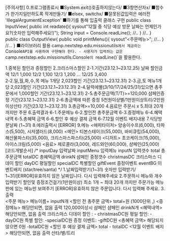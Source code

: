 [주의사항]
0.프로그램종료시 
	■System.exit()호출하지않는다/ 
	■3항연산자x/ 
	■함수가 한가지일만하도록 작게만들기/ 
	■elsex, switchx/ 
	■잘못된값입력은 에러전 'IllegalArgumentException'
	■하기를 통해 입출력 클래스 구현
	public class InputView{
		public int readate(){
			sysout"12월 중 식당 예상 방문 날짜는 언제인가요?(숫자만 입력해주세요!)");
			String input = Console.readLine();
			//..
		}
		//..
	}
	public class OutputView{
		public void printMenu(){
		sysout"<주문메뉴>";
		//...
		}
		//...
	}
	■라이브러리 활용 
	camp.nextstep.edu.missionutils`에서 제공하는 `Console` API를 사용하여 구현해야 한다.
    - 사용자가 입력하는 값은 `camp.nextstep.edu.missionutils.Console`의 `readLine()`을 활용한다.
    
1.중복된 할인과 증정할인
2.크리스마스할인
	2-1.기간(23.12.1~23.12.25)
		날짜		할인금액
		12/1	1,000
		12/2	1,100
		12/3	1,200
		...
		12/25	3,400		
	2-2.일,월,화,수,목 메뉴 1개당 2,023할인
		기간(23.12.1~23.12.31)
	2-3.금,토 메뉴1개당 2,023할인
		기간(23.12.1~23.12.31)
	2-4.달력에별(3/10/17/24/25/31)있으면 총주문에서 1,000할인
		기간(23.12.1~23.12.31)
	2-5.총주문금액(T/T)>=120,000 샴페인증정
		기간(23.12.1~23.12.31)
	2-6.총금액에 따른 증정 5천원이상별/1만원이상트리/2만원이상산타
		기간(23.12.1~23.12.31)
3.총금액>=10,000
4.음료만 주문시 x
5.최대 20개까지만 주문
6.출력결과
	6-1.주문메뉴
	6-2.할인전 총주문금액
	6-3.증정메뉴
	6-4.혜택내역
	6-5.총혜택 금액
	6-6.할인 후 예상 결제 금액
	6-7.12월 이벤트 배지내용
7.식당방문날짜 (1~31)
8.에러출력시
	[ERROR]
9.메뉴
	<애피타이저>
	양송이수프(6,000), 타파스(5,500), 시저샐러드(8,000)
	<메인>
	티본스테이크(55,000), 바비큐립(54,000), 해산물파스타(35,000), 크리스마스파스타(25,000)
	<디저트>
	초코케이크(15,000), 아이스크림(5,000)
	<음료>
	제로콜라(3,000), 레드와인(60,000), 샴페인(25,000)	
[코드개발순서]
/*
	inputDay 	입력날짜
	inputMenu 	입력메뉴
	inputN		입력갯수
	total 		총주문금액
	totalDC		총혜택금액
	drinkN		샴페인 증정갯수
	christmasDC	크리스마스 디데이 할인
	dayDC		평일할인
	specialDC	특별할인
	giftEvent	증정이벤트
	eventBG		이벤트배지 (star/tree/santa)
*/
1.날짜입력받기(1~31) 
	숫자만 입력받기/ 1~31/[ERROR]유효하지 않은 날짜입니다. 다시 입력해주세요
2.주문하시 메뉴와 개수 입력받기
	할인및 증정조건걸기(1만원이상)
	최소 1개 ~ 최대 20개 까지만 주문가능
	메뉴판에 있는 메뉴만 보여주기 [ERROR]유효하지 않은 주문입니다. 다시 입력해 주세요.
3.출력 	
	<주문 메뉴>
	메뉴이름+ inputN개
	<할인 전 총주문 금액>
	total+원 (1000단위 ,)
	<증정메뉴>	해당안되면, 없음 출력
	120,000이상시 샴페인
	샴페인 drinkN개
	<혜택내역>해당안되면, 없음 출력
	크리스마스 디데이 할인 : - christmasDC원
	평일 할인: -dayDC원
	특별 할인: -specialDC원
	증정 이벤트: -giftDC원
	<총혜택 금액> 해당되지않으면 0원
	-totalDC원
	<할인 후 예상 결제 금액>
	total - totalDC
	<12월 이벤트 배지>  해당안되면, 없음 출력
	산타/별/트리
	
	